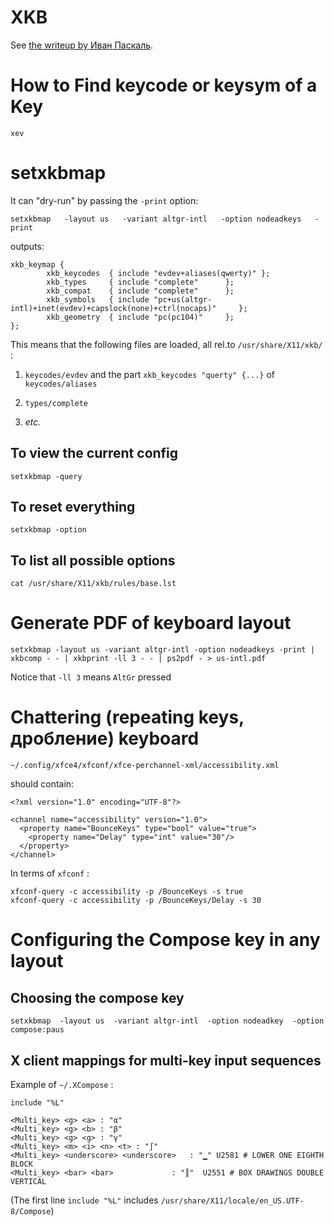 XKB
===

See [the writeup by Иван Паскаль](http://pascal.tsu.ru/other/xkb/setup.html).

How to Find keycode or keysym of a Key
======================================

    xev

setxkbmap
=========

It can "dry-run" by passing the `-print` option:

    setxkbmap   -layout us   -variant altgr-intl   -option nodeadkeys   -print

outputs:

    xkb_keymap {
            xkb_keycodes  { include "evdev+aliases(qwerty)" };
            xkb_types     { include "complete"      };
            xkb_compat    { include "complete"      };
            xkb_symbols   { include "pc+us(altgr-intl)+inet(evdev)+capslock(none)+ctrl(nocaps)"     };
            xkb_geometry  { include "pc(pc104)"     };
    };

This means that the following files are loaded, all rel.to `/usr/share/X11/xkb/` :

1. `keycodes/evdev` and the part `xkb_keycodes "querty" {...}` of `keycodes/aliases`

2. `types/complete`

3. _etc._

To view the current config
--------------------------

    setxkbmap -query

To reset everything
-------------------

    setxkbmap -option

To list all possible options
----------------------------

    cat /usr/share/X11/xkb/rules/base.lst



Generate PDF of keyboard layout
===============================

    setxkbmap -layout us -variant altgr-intl -option nodeadkeys -print | xkbcomp - - | xkbprint -ll 3 - - | ps2pdf - > us-intl.pdf

Notice that `-ll 3` means `AltGr` pressed

Chattering (repeating keys, дробление) keyboard
===============================================

    ~/.config/xfce4/xfconf/xfce-perchannel-xml/accessibility.xml 

should contain:


    <?xml version="1.0" encoding="UTF-8"?>

    <channel name="accessibility" version="1.0">
      <property name="BounceKeys" type="bool" value="true">
        <property name="Delay" type="int" value="30"/>
      </property>
    </channel>

In terms of `xfconf` :

    xfconf-query -c accessibility -p /BounceKeys -s true
    xfconf-query -c accessibility -p /BounceKeys/Delay -s 30

Configuring the Compose key in any layout
=========================================

Choosing the compose key
------------------------

`setxkbmap  -layout us  -variant altgr-intl  -option nodeadkey  -option compose:paus`

X client mappings for multi-key input sequences
-----------------------------------------------

Example of `~/.XCompose` :

    include "%L"

    <Multi_key> <g> <a> : "α"
    <Multi_key> <g> <b> : "β"
    <Multi_key> <g> <g> : "γ"
    <Multi_key> <m> <i> <n> <t> : "∫"
    <Multi_key> <underscore> <underscore> 	: "▁" U2581 # LOWER ONE EIGHTH BLOCK
    <Multi_key> <bar> <bar> 	        : "║"  U2551 # BOX DRAWINGS DOUBLE VERTICAL

(The first line `include "%L"` includes `/usr/share/X11/locale/en_US.UTF-8/Compose`)
